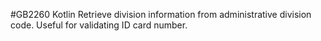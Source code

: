 #GB2260 Kotlin
Retrieve division information from administrative division code. Useful for validating ID card number.